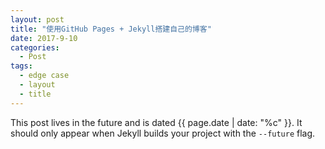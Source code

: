 ```yaml
---
layout: post
title: "使用GitHub Pages + Jekyll搭建自己的博客"
date: 2017-9-10
categories:
  - Post
tags:
  - edge case
  - layout
  - title
---
```


This post lives in the future and is dated {{ page.date | date: "%c" }}. It should only appear when Jekyll builds your project with the `--future` flag.

```